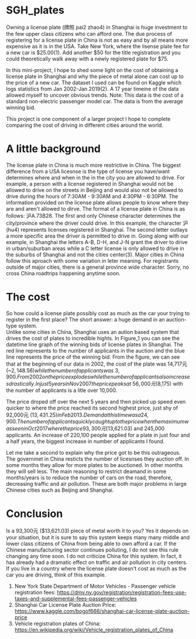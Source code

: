 # SGH_plates

Owning a license plate (牌照 pai2 zhao4) in Shanghai is huge investment to the few upper class citizens who can afford one. The due process of registering for a license plate in China is not as easy and by all means more expensive as it is in the USA. Take New York, where the lisense plate fee for a new car is $25.00(1). Add another $50 for the title registration and you could theoretically walk away with a newly registered plate for $75.  

In this mini-project, I hope to shed some light on the cost of obtaining a license plate in Shanghai and why the piece of metal alone can cost up to the price of a new car. The dataset I used can be found on Kaggle which logs statistics from Jan 2002-Jan 2019(2). A 17 year timeine of the data allowed myself to uncover obvious trends. Note: This data is the cost of a standard non-electric passenger model car. The data is from the average winning bid. 

This project is one component of a larger project I hope to complete comparing the cost of driving in different cities around the world.

# A little background 

The license plate in China is much more restrictive in China. The biggest difference from a USA licesnse is the type of license you have/want determines where and when in the in the city you are allowed to drive. For example, a person with a license registered in Shanghai would not be allowed to drive on the streets in Beijing and would also not be allowed to drive during the hours of 7:30AM - 9:30AM and 4:30PM - 6:30PM. The information provided on the license plate allows people to know where they are and aren't allowed to dirve. The format of a license plate in China is as follows: 沪A.73B28. The first and only Chinese character determines the city/province where the driver could drive. In this example, the character 沪 (hu4) represents licenses registered in Shanghai. The second letter outlays a more specific area the driver is permitted to drive in. Going along with our example, in Shanghai the letters A-B, D-H, and J-N grant the driver to drive in urban/suburban areas while a C letter license is only allowed to drive in the suburbs of Shanghai and not the cities center(3). Major cities in China follow this aproach with some variation in leter meaning. For registrants outside of major cities, there is a general province wide character. Sorry, no cross China roadtrips happening anytime soon.

# The cost

So how could a license plate possibly cost as much as the car your trying to register in the first place? The short answer: a huge demand in an auction-type system.  
Unlike some cities in China, Shanghai uses an aution based system that drives the cost of plates to incredible hights. In Figure_1 you can see the datetime line graph of the winning bids of license plates in Shanghai. The red line represents to the number of applicants in the auction and the blue line represents the price of the winning bid.
From the figure, we can see that at the beginning of our data in 2002, the cost of the plate was 14,717元 (~$2,148.56) while the number of applicants was ~3,900. From 2002 on the price explodes while the number of applicants also increases drastically. In just 5 years in Nov 2007 the price peaks at ~56,000元 ($8,175) with the number of applicants is a litle over 10,000.

The price droped off over the next 5 years and then picked up speed even quicker to where the price reached its second highest price, just shy of 92,000元 ($13,431.25) in Feb 2013. Demand at this time was a 24,900. The number of applicants quickly caught up to the price when the maximum was seen in Oct 2017 where the price 93,300元 ($13,621.03) and 245,000 applicants. An increase of 220,100 people applied for a plate in just four and a half years, the biggest increase in number of applicants I found.

Let me take a second to explain why the price got to be this outrageous. The governmet in China resticts the number of licesnses they auction off. In some months they allow for more plates to be auctioned. In other months they will sell less. The main reasoning to restrict deamand in some months/years is to reduce the number of cars on the road, therefore, decreasing traffic and air pollution. These are both major problems in large Chinese cities such as Beijing and Shanghai.

# Conclusion
Is a 93,300元 ($13,621.03) piece of metal worth it to you? Yes it depends on your situation, but it is sure to say this system keeps many many middle and lower class citizens  of China from being able to own afford a car. If the Chinese manufacturing sector continues polluting, I do not see this rule changing any time soon. I do not criticize China for this system. In fact, it has already had a dramatic effect on traffic and air pollution in city centers. If you live in a country where the license plate doesn't cost as much as the car you are driving, think of this example.   

1. New York State Department of Motor Vehicles - Passenger vehicle registration fees: https://dmv.ny.gov/registration/registration-fees-use-taxes-and-supplemental-fees-passenger-vehicles
2. Shanghai Car License Plate Auction Price: https://www.kaggle.com/bogof666/shanghai-car-license-plate-auction-price 
3. Vehicle registration plates of China: https://en.wikipedia.org/wiki/Vehicle_registration_plates_of_China
